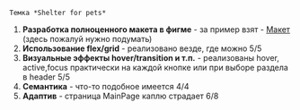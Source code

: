     Темка *Shelter for pets*
1. **Разработка полноценного макета в фигме** - за пример взят - [Макет](https://www.figma.com/file/vec7YGVG8QHvIkx3OtxoZM/FRONTEND-КОНКУРС?type=design&node-id=0-1&mode=design&t=AsNmb8QwQhgBr8Mu-0) (здесь пожалуй нужно подумать)
2. **Использование flex/grid** - реализовано везде, где можно 5/5
3. **Визуальные эффекты hover/transition и т.п.** - реализованы hover, active,focus практически на каждой кнопке или при выборе раздела в header 5/5
4. **Семантика** - что-то подобное имеется 4/4
5. **Адаптив** - страница MainPage каплю страдает 6/8


